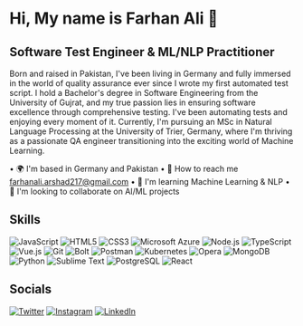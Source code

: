 # Hi, My name is Farhan Ali 👋

## Software Test Engineer & ML/NLP Practitioner

Born and raised in Pakistan, I've been living in Germany and fully immersed in the world of quality assurance ever since I wrote my first automated test script. I hold a Bachelor's degree in Software Engineering from the University of Gujrat, and my true passion lies in ensuring software excellence through comprehensive testing. I've been automating tests and enjoying every moment of it. Currently, I'm pursuing an MSc in Natural Language Processing at the University of Trier, Germany, where I'm thriving as a passionate QA engineer transitioning into the exciting world of Machine Learning.

• 🌍 I'm based in Germany and Pakistan
• 📧 How to reach me farhanali.arshad217@gmail.com
• 🧠 I'm learning Machine Learning & NLP
• 🤝 I'm looking to collaborate on AI/ML projects

## Skills

![JavaScript](https://img.shields.io/badge/-JavaScript-F7DF1E?style=flat-square&logo=javascript&logoColor=black)
![HTML5](https://img.shields.io/badge/-HTML5-E34F26?style=flat-square&logo=html5&logoColor=white)
![CSS3](https://img.shields.io/badge/-CSS3-1572B6?style=flat-square&logo=css3&logoColor=white)
![Microsoft Azure](https://img.shields.io/badge/-Azure-0078D4?style=flat-square&logo=microsoftazure&logoColor=white)
![Node.js](https://img.shields.io/badge/-Node.js-339933?style=flat-square&logo=nodedotjs&logoColor=white)
![TypeScript](https://img.shields.io/badge/-TypeScript-3178C6?style=flat-square&logo=typescript&logoColor=white)
![Vue.js](https://img.shields.io/badge/-Vue.js-4FC08D?style=flat-square&logo=vuedotjs&logoColor=white)
![Git](https://img.shields.io/badge/-Git-F05032?style=flat-square&logo=git&logoColor=white)
![Bolt](https://img.shields.io/badge/-Bolt-17BF63?style=flat-square&logo=bolt&logoColor=white)
![Postman](https://img.shields.io/badge/-Postman-FF6C37?style=flat-square&logo=postman&logoColor=white)
![Kubernetes](https://img.shields.io/badge/-Kubernetes-326CE5?style=flat-square&logo=kubernetes&logoColor=white)
![Opera](https://img.shields.io/badge/-Opera-FF1B2D?style=flat-square&logo=opera&logoColor=white)
![MongoDB](https://img.shields.io/badge/-MongoDB-47A248?style=flat-square&logo=mongodb&logoColor=white)
![Python](https://img.shields.io/badge/-Python-3776AB?style=flat-square&logo=python&logoColor=white)
![Sublime Text](https://img.shields.io/badge/-Sublime%20Text-FF9800?style=flat-square&logo=sublimetext&logoColor=white)
![PostgreSQL](https://img.shields.io/badge/-PostgreSQL-336791?style=flat-square&logo=postgresql&logoColor=white)
![React](https://img.shields.io/badge/-React-61DAFB?style=flat-square&logo=react&logoColor=black)

## Socials

[![Twitter](https://img.shields.io/badge/-Twitter-1DA1F2?style=flat-square&logo=twitter&logoColor=white)](https://twitter.com)
[![Instagram](https://img.shields.io/badge/-Instagram-E4405F?style=flat-square&logo=instagram&logoColor=white)](https://instagram.com)
[![LinkedIn](https://img.shields.io/badge/-LinkedIn-0077B5?style=flat-square&logo=linkedin&logoColor=white)](https://linkedin.com)
